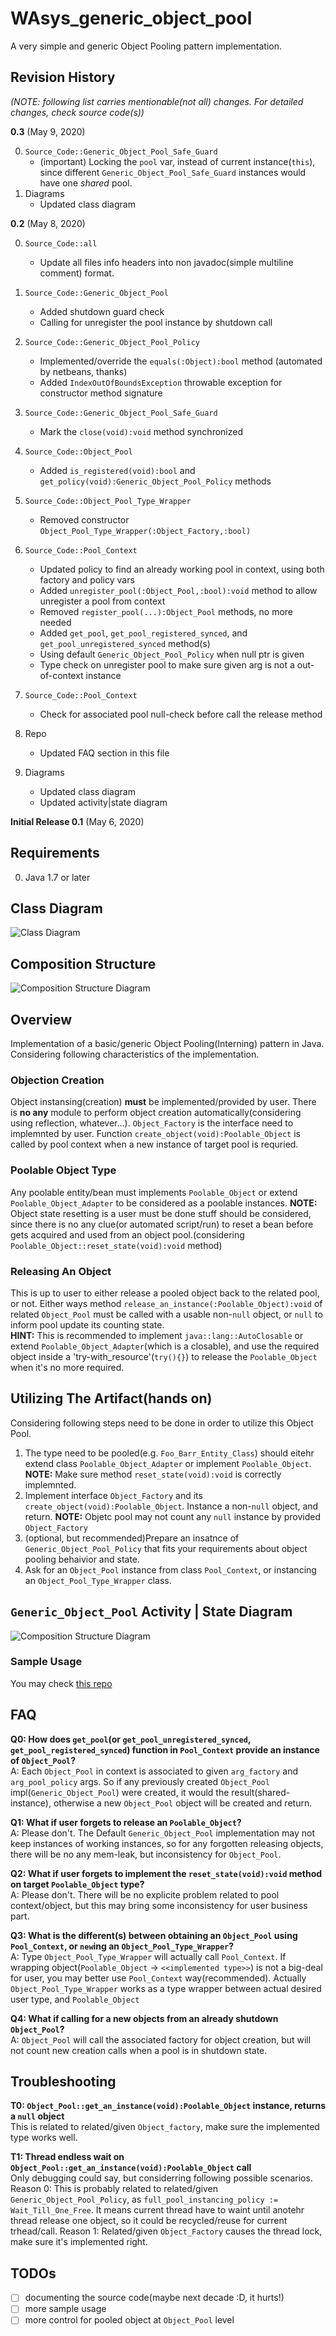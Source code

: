 # WAsys_generic_object_pool
A very simple and generic Object Pooling pattern implementation.

## Revision History
*(NOTE: following list carries mentionable(not all) changes. For detailed changes, check source code(s))*

**0.3** (May 9, 2020)  

0. `Source_Code::Generic_Object_Pool_Safe_Guard`
    * (important) Locking the `pool` var, instead of current instance(`this`), since different `Generic_Object_Pool_Safe_Guard` instances would have one *shared* pool.  
1. Diagrams
    * Updated class diagram

**0.2** (May 8, 2020)  

0. `Source_Code::all`
    * Update all files info headers into non javadoc(simple multiline comment) format.
1. `Source_Code::Generic_Object_Pool`
    * Added shutdown guard check
    * Calling for unregister the pool instance by shutdown call
2. `Source_Code::Generic_Object_Pool_Policy`
    * Implemented/override the `equals(:Object):bool` method (automated by netbeans, thanks)
    * Added `IndexOutOfBoundsException` throwable exception for constructor method signature
3. `Source_Code::Generic_Object_Pool_Safe_Guard`
    * Mark the `close(void):void` method synchronized
4. `Source_Code::Object_Pool`
    * Added `is_registered(void):bool` and `get_policy(void):Generic_Object_Pool_Policy` methods
5. `Source_Code::Object_Pool_Type_Wrapper`
    * Removed constructor `Object_Pool_Type_Wrapper(:Object_Factory,:bool)`
6. `Source_Code::Pool_Context`
    * Updated policy to find an already working pool in context, using both factory and policy vars
    * Added `unregister_pool(:Object_Pool,:bool):void` method to allow unregister a pool from context
    * Removed `register_pool(...):Object_Pool` methods, no more needed
    * Added `get_pool`, `get_pool_registered_synced`, and `get_pool_unregistered_synced` method(s)
    * Using default `Generic_Object_Pool_Policy` when null ptr is given
    * Type check on unregister pool to make sure given arg is not a out-of-context instance
7. `Source_Code::Pool_Context`
    * Check for associated pool null-check before call the release method
8. Repo
    * Updated FAQ section in this file

9. Diagrams
    * Updated class diagram
    * Updated activity|state diagram

**Initial Release 0.1** (May 6, 2020)

## Requirements
0. Java 1.7 or later

## Class Diagram
![Class Diagram](./_diagrams/class_diagram_partial.svg)

## Composition Structure
![Composition Structure Diagram](./_diagrams/composite_struc_diagram_partial.svg)

## Overview
Implementation of a basic/generic Object Pooling(Interning) pattern in Java. Considering following characteristics of the implementation.

### Objection Creation
Object instansing(creation) **must** be implemented/provided by user. There is **no any** module to perform object creation automatically(considering using reflection, whatever...). `Object_Factory` is the interface need to implemnted by user. Function `create_object(void):Poolable_Object` is called by pool context when a new instance of target pool is requried.

### Poolable Object Type
Any poolable entity/bean must implements `Poolable_Object` or extend `Poolable_Object_Adapter` to be considered as a poolable instances. **NOTE:** Object state resetting is a user must be done stuff should be considered, since there is no any clue(or automated script/run) to reset a bean before gets acquired and used from an object pool.(considering `Poolable_Object::reset_state(void):void` method)

### Releasing An Object
This is up to user to either release a pooled object back to the related pool, or not. Either ways method `release_an_instance(:Poolable_Object):void` of related `Object_Pool` must be called with a usable non-`null` object, or `null` to inform pool update its counting state.  
**HINT:** This is recommended to implement `java::lang::AutoClosable` or extend `Poolable_Object_Adapter`(which is a closable), and use the required object inside a 'try-with_resource'(`try(){}`) to release the `Poolable_Object` when it's no more required.

## Utilizing The Artifact(hands on)
Considering following steps need to be done in order to utilize this Object Pool.
1. The type need to be pooled(e.g. `Foo_Barr_Entity_Class`) should eitehr extend class `Poolable_Object_Adapter` or implement `Poolable_Object`. **NOTE:** Make sure method `reset_state(void):void` is correctly implemnted.
2. Implement interface `Object_Factory` and its `create_object(void):Poolable_Object`. Instance a non-`null` object, and return. **NOTE:** Objetc pool may not count any `null` instance by provided `Object_Factory`
3. (optional, but recommended)Prepare an insatnce of `Generic_Object_Pool_Policy` that fits your requirements about object pooling behaivior and state.
4. Ask for an `Object_Pool` instance from class `Pool_Context`, or instancing an `Object_Pool_Type_Wrapper` class.

## `Generic_Object_Pool` Activity | State Diagram
![Composition Structure Diagram](./_diagrams/object_pool_state_partial.svg)

### Sample Usage
You may check [this repo](https://github.com/911992/WAsys_simple_generic_object_pool_sample_usage)

## FAQ
**Q0: How does `get_pool`(or `get_pool_unregistered_synced`, `get_pool_registered_synced`) function in `Pool_Context` provide an instance of `Object_Pool`?**  
A: Each `Object_Pool` in context is associated to given `arg_factory` and `arg_pool_policy` args. So if any previously created `Object_Pool` impl(`Generic_Object_Pool`) were created, it would the result(shared-instance), otherwise a new `Object_Pool` object will be created and return.

**Q1: What if user forgets to release an `Poolable_Object`?**  
A: Please don't. The Default `Generic_Object_Pool` implementation may not keep instances of working instances, so for any forgotten releasing objects, there will be no any mem-leak, but inconsistency for `Object_Pool`.

**Q2: What if user forgets to implement the `reset_state(void):void` method on target `Poolable_Object` type?**  
A: Please don't. There will be no explicite problem related to pool context/object, but this may bring some inconsistency for user business part.

**Q3: What is the different(s) between obtaining an `Object_Pool` using `Pool_Context`, or `new`ing an `Object_Pool_Type_Wrapper`?**  
A: Type `Object_Pool_Type_Wrapper` will actually call `Pool_Context`. If wrapping object(`Poolable_Object` -> `<<implemented type>>`) is not a big-deal for user, you may better use `Pool_Context` way(recommended). Actually `Object_Pool_Type_Wrapper` works as a type wrapper between actual desired user type, and `Poolable_Object`

**Q4: What if calling for a new objects from an already shutdown `Object_Pool`?**  
A: `Object_Pool` will call the associated factory for object creation, but will not count new creation calls when a pool is in shutdown state.

## Troubleshooting
**T0: `Object_Pool::get_an_instance(void):Poolable_Object` instance, returns a `null` object**  
This is related to related/given `Object_factory`, make sure the implemented type works well.


**T1: Thread endless wait on `Object_Pool::get_an_instance(void):Poolable_Object` call**  
Only debugging could say, but considerring following possible scenarios.
Reason 0: This is probably related to related/given `Generic_Object_Pool_Policy`, as `full_pool_instancing_policy := Wait_Till_One_Free`. It means current thread have to waint until anotehr thread release one object, so it could be recycled/reuse for current trhead/call.
Reason 1: Related/given `Object_Factory` causes the thread lock, make sure it's implemented right.


## TODOs
- [ ] documenting the source code(maybe next decade :D, it hurts!)
- [ ] more sample usage
- [ ] more control for pooled object at `Object_Pool` level